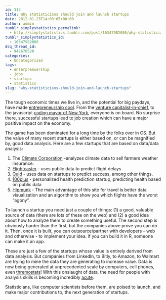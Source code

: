 ```yaml
---
id: 313
title: Why statisticians should join and launch startups
date: 2012-01-23T14:00:05+00:00
author: admin
tumblr_simplystatistics_permalink:
  - http://simplystatistics.tumblr.com/post/16347982080/why-statisticians-should-join-and-launch-startups
tumblr_simplystatistics_id:
  - 16347982080
dsq_thread_id:
  - 942670520
categories:
  - Uncategorized
tags:
  - enterprenuership
  - jobs
  - startups
  - statistics
slug: "why-statisticians-should-join-and-launch-startups"
---
```

The tough economic times we live in, and the potential for big paydays, have made <a href="http://en.wikipedia.org/wiki/The_Social_Network" target="_blank">entrepreneurship cool</a>. From the <a href="http://www.whitehouse.gov/issues/startup-america" target="_blank">venture capitalist-in-chief</a>, to the javascript <a href="http://chats-blog.com/2012/01/08/michael-bloomberg-learning-to-code/" target="_blank">coding mayor of New York</a>, everyone is on board. No surprise there, successful startups lead to job creation which can have a major positive impact on the economy. 

The game has been dominated for a long time by the folks over in CS. But the value of many recent startups is either based on, or can be magnified by, good data analysis. Here are a few startups that are based on data/data analysis: 

  1. The <a href="http://www.climate.com/" target="_blank">Climate Corporation</a> -analyzes climate data to sell farmers weather insurance.
  2. <a href="http://flightcaster.com/" target="_blank">Flightcaster</a> - uses public data to predict flight delays
  3. <a href="http://quid.com/" target="_blank">Quid</a> - uses data on startups to predict success, among other things.
  4. <a href="http://100plus.com/" target="_blank">100plus</a> - personalized health prediction startup, predicting health based on public data
  5. <a href="http://www.hipmunk.com/" target="_blank">Hipmunk</a> - The main advantage of this site for travel is better data visualization and an algorithm to show you which flights have the worst &#8220;agony&#8221;.

To launch a startup you need just a couple of things: (1) a good, valuable source of data (there are lots of these on the web) and (2) a good idea about how to analyze them to create something useful. The second step is obviously harder than the first, but the companies above prove you can do it. Then, once it is built, you can outsource/partner with developers - web and otherwise - to implement your idea. If you can build it in R, someone can make it an app. 

These are just a few of the startups whose value is entirely derived from data analysis. But companies from LinkedIn, to Bitly, to Amazon, to Walmart are trying to mine the data they are generating to increase value. Data is now being generated at unprecedented scale by computers, cell phones, even <a href="http://www.nest.com/" target="_blank">thremostats</a>! With this onslaught of data, the need for people with analysis skills is becoming incredibly <a href="http://radar.oreilly.com/2011/12/data-science-carrieriq-datasift-twitter.html" target="_blank">acute</a>. 

Statisticians, like computer scientists before them, are poised to launch, and make major contributions to, the next generation of startups. 
